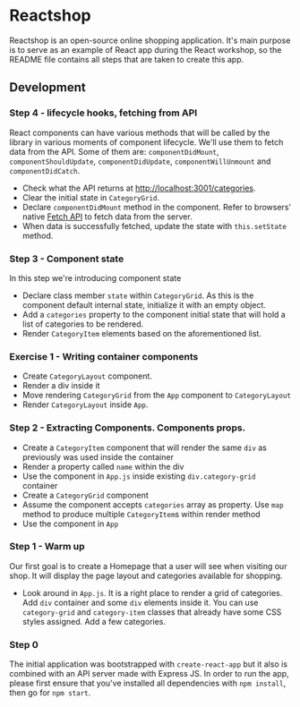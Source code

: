 # Reactshop

Reactshop is an open-source online shopping application.
It's main purpose is to serve as an example of React app during 
the React workshop, so the README file contains all steps that
are taken to create this app.

## Development

### Step 4 - lifecycle hooks, fetching from API
React components can have various methods that will be called by the library
in various moments of component lifecycle. We'll use them to fetch data 
from the API. Some of them are: `componentDidMount`, `componentShouldUpdate`,
`componentDidUpdate`, `componentWillUnmount` and `componentDidCatch`.

- Check what the API returns at [http://localhost:3001/categories](`http://localhost:3001/categories`).
- Clear the initial state in `CategoryGrid`.
- Declare `componentDidMount` method in the component. Refer to browsers' native
  [Fetch API](https://developer.mozilla.org/en-US/docs/Web/API/Fetch_API) to
  fetch data from the server.
- When data is successfully fetched, update the state with `this.setState`
  method.
 

### Step 3 - Component state
In this step we're introducing component state

- Declare class member `state` within `CategoryGrid`. As this is the component
  default internal state, initialize it with an empty object. 
- Add a `categories` property to the component initial state that will hold 
  a list of categories to be rendered.
- Render `CategoryItem` elements based on the aforementioned list. 

### Exercise 1 - Writing container components

- Create `CategoryLayout` component.
- Render a div inside it
- Move rendering `CategoryGrid` from the `App` component to `CategoryLayout`
- Render `CategoryLayout` inside `App`.

### Step 2 - Extracting Components. Components props.

- Create a `CategoryItem` component that will render the same `div` as 
  previously was used inside the container
- Render a property called `name` within the div
- Use the component in `App.js` inside existing `div.category-grid` container
- Create a `CategoryGrid` component
- Assume the component accepts `categories` array as property. Use `map` method
  to produce multiple `CategoryItem`s within render method
- Use the component in `App`

### Step 1 - Warm up
Our first goal is to create a Homepage that a user will see when
visiting our shop. It will display the page layout and categories
available for shopping.

- Look around in `App.js`. It is a right place to render a grid of categories.
  Add `div` container and some `div` elements inside it. You can use 
  `category-grid` and `category-item` classes that already have some CSS styles
  assigned. Add a few categories.
 

### Step 0
The initial application was bootstrapped with `create-react-app`
but it also is combined with an API server made with Express JS.
In order to run the app, please first ensure that you've installed all 
dependencies with `npm install`, then go for `npm start`.
